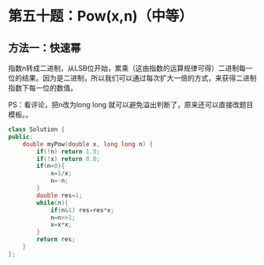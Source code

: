 # 第五十题：Pow(x,n)（中等）

## 方法一：快速幂

指数n转成二进制，从LSB位开始，累乘（这由指数的运算规律可得）二进制每一位的结果。因为是二进制，所以我们可以通过每次扩大一倍的方式，来获得二进制指数下每一位的数值。

PS：看评论，把n改为long long 就可以避免溢出判断了，原来还可以直接改题目模板。。

```c++
class Solution {
public:
    double myPow(double x, long long n) {
        if(!n) return 1.0;
        if(!x) return 0.0;
        if(n<0){
            x=1/x;
            n=-n;
        }
        double res=1;
        while(n){
            if(n&1) res=res*x;
            n=n>>1;
            x=x*x;
        }
        return res;
    }
};
```


